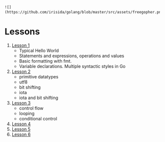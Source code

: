     ![](https://github.com/irisida/golang/blob/master/src/assets/freegopher.png)

# Lessons

1. [Lesson 1](https://github.com/irisida/golang/tree/master/src/lessons/lesson01)
   - Typical Hello World
   - Statements and expressions, operations and values
   - Basic formatting with fmt.
   - Variable declarations. Multiple syntactic styles in Go
2. [Lesson 2](https://github.com/irisida/golang/tree/master/src/lessons/lesson02)
   - primitive datatypes
   - utf8
   - bit shifting
   - iota
   - iota and bit shifting
3. [Lesson 3](https://github.com/irisida/golang/tree/master/src/lessons/lesson03)
   - control flow
   - looping
   - conditional control
4. [Lesson 4]()
5. [Lesson 5]()
6. [Lesson 6]()
